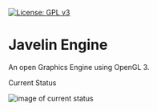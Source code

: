 [![License: GPL v3](https://img.shields.io/badge/License-GPL%20v3-blue.svg)](https://www.gnu.org/licenses/gpl-3.0)

# Javelin Engine

An open Graphics Engine using OpenGL 3.

Current Status

![image of current status](https://mcmacker4.com/javelin-anvil.png)
